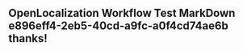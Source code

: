 <properties
ms.topic="hero-topic"
ms.test1="hero-topic"
ms.test2="test"/>

## OpenLocalization Workflow Test MarkDown e896eff4-2eb5-40cd-a9fc-a0f4cd74ae6b thanks!
